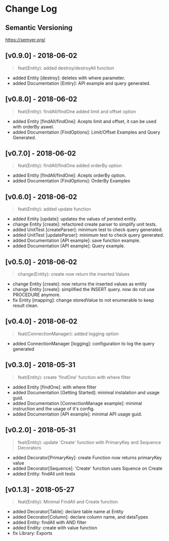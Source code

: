 # Change Log


## Semantic Versioning
https://semver.org/

## [v0.9.0] - 2018-06-02
> feat(Entity): added destroy/destroyAll function
- added Entity [destroy]: deletes with where parameter.
- added Documentation [Entiry]: API example and query generated.

## [v0.8.0] - 2018-06-02
> feat(Entity): findAll/findOne added limit and offset option
- added Entity [findAll/findOne]: Acepts limit and offset, it can be used with orderBy aswel.
- added Documentation [FindOptions]: Limit/Offset Examples and Query Generated.

## [v0.7.0] - 2018-06-02
> feat(Entity): findAll/findOne added orderBy option
- added Entity [findAll/findOne]: Acepts orderBy option.
- added Documentation [FindOptions]: OrderBy Examples

## [v0.6.0] - 2018-06-02
> feat(Entity): added update function
- added Entity [update]: updates the values of persted entity.
- change Entity [create]: refactored create parser to simplify unit tests.
- added UnitTest [createParser]: minimum test to check query generated.
- added UnitTest [updateParser]: minimum test to check query generated.
- added Documentation [API example]: save function example.
- added Documentation [API example]: Query example.

## [v0.5.0] - 2018-06-02
> change(Entity): create now return the inserted Values
- change Entity [create]: now returns the inserted values as entity
- change Entity [create]: simplified the INSERT query. now do not use PROCEDURE anymore.
- fix Entity [mapping]: change storedValue to not enumerable to keep result clean.

## [v0.4.0] - 2018-06-02
> feat(ConnectionManager): added logging option
- added ConnectionManager [logging]: configuration to log the query generated

## [v0.3.0] - 2018-05-31
> feat(Entity): create 'findOne' function with where filter
- added Entity [findOne]: with where filter
- added Documentation [Getting Started]: minimal instalation and usage guid.
- added Documentation [ConnectionManage example]: minimal instruction and the usage of it's config.
- added Documentation [API example]: minimal API usage guid.

## [v0.2.0] - 2018-05-31
> feat(Entity): update 'Create' function with PrimaryKey and Sequence Decorators
- added Decorator[PrimaryKey]: create Function now returns primaryKey value
- added Decorator[Sequence]: 'Create' function uses Squence on Create
- added Entity: findAll unit tests

## [v0.1.3] - 2018-05-27
> feat(Entity): Minimal FindAll and Create function 
- added Decorator[Table]: declare table name at Entity
- added Decorator[Column]: declare column name, and dataTypes
- added Entity: findAll with AND filter
- added Endity: create with value function
- fix Library: Exports

